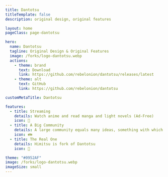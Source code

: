 ```yaml
---
title: Dantotsu
titleTemplate: false
description: original design, original features

layout: home
pageClass: page-dantotsu

hero:
  name: Dantotsu
  tagline: Original Design & Original Features
  image: /forks/logo-dantotsu.webp
  actions:
    - theme: brand
      text: Download
      link: https://github.com/rebelonion/dantotsu/releases/latest
    - theme: alt
      text: GitHub
      link: https://github.com/rebelonion/dantotsu

customMetaTitle: Dantotsu

features:
  - title: Streaming
    details: Watch anime and read manga and light novels (Ad-Free)
    icon: 👑
  - title: A Big Community
    details: A large community equals many ideas, something with which dantotsu is not far behind
    icon: 👪
  - title: The Real One
    details: Himitsu is fork of Dantotsu
    icon: 🔖

theme: "#0952AF"
image: /forks/logo-dantotsu.webp
imageSize: small
---
```


<br><VPTeamMembers size="small" :members="members" />

<script setup>
import "@theme/styles/forks/dantotsu.styl"
import { VPTeamMembers } from "vitepress/theme"

const members = [
  {
    avatar: "https://www.github.com/rebelonion.png",
    name: "rebelonion",
    title: "Creator",
    links: [
      { icon: "github", link: "https://github.com/rebelonion" }
    ]
  }
]
</script>
